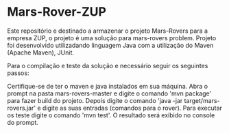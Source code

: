 # Mars-Rover-ZUP

Este repositório e destinado a armazenar o projeto Mars-Rovers para a empresa ZUP, o projeto é uma solução para mars-rovers problem. Projeto foi desenvolvido utilizadando linguagem Java com a utilização do Maven (Apache Maven), JUnit.

Para o compilação e teste da solução e necessário seguir os seguintes passos:

Certifique-se de ter o maven e java instalados em sua máquina.
Abra o prompt na pasta mars-rovers-master e digite o comando 'mvn package' para fazer build do projeto.
Depois digite o comando 'java -jar target/mars-rovers.jar' e digite as suas entradas (comandos para o rover).
Para executar os teste digite o comando 'mvn test'. 
O resultado será exibido no console do prompt.
